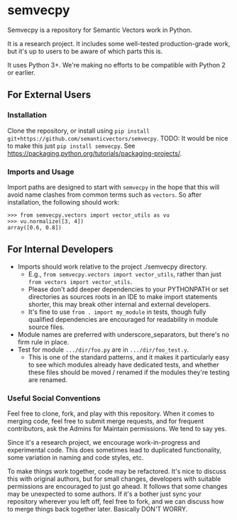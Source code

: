# semvecpy 

Semvecpy is a repository for Semantic Vectors work in Python.

It is a research project. It includes some well-tested production-grade work, but it's up to
users to be aware of which parts this is.

It uses Python 3+. We're making no efforts to be compatible with Python 2 or earlier.

## For External Users

### Installation

Clone the repository, or install using `pip install git+https://github.com/semanticvectors/semvecpy`.
TODO: It would be nice to make this just `pip install semvecpy`. See https://packaging.python.org/tutorials/packaging-projects/.

### Imports and Usage

Import paths are designed to start with `semvecpy` in the hope that this will avoid name clashes from common terms such
as `vectors`. So after installation, the following should work:

```
>>> from semvecpy.vectors import vector_utils as vu
>>> vu.normalize([3, 4])
array([0.6, 0.8])
```

## For Internal Developers

* Imports should work relative to the project ./semvecpy directory.
  * E.g., `from semvecpy.vectors import vector_utils`, rather than just `from vectors import vector_utils`.
  * Please don't add deeper dependencies to your PYTHONPATH or set directories as sources roots in an IDE to make import
  statements shorter, this may break other internal and external developers.
  * It's fine to use `from . import my_module` in tests, though fully qualified dependencies are encouraged for readability
  in module source files.
* Module names are preferred with underscore_separators, but there's no firm rule in place.
* Test for module `.../dir/foo.py` are in `.../dir/foo_test.y`.
  * This is one of the standard patterns, and it makes it particularly easy to see which modules
  already have dedicated tests, and whether these files should be moved / renamed if the modules
  they're testing are renamed.
 
### Useful Social Conventions

Feel free to clone, fork, and play with this repository. When it comes to merging code,
feel free to submit merge requests, and for frequent contributors, ask the Admins for
Maintain permissions. We tend to say yes.

Since it's a research project, we encourage work-in-progress and experimental code. 
This does sometimes lead to duplicated functionality, some variation in naming and code styles,
etc. 

To make things work together, code may be refactored. It's nice to discuss this with original 
authors, but for small changes, developers with suitable permissions are encouraged to just
go ahead. It follows that some changes may be unexpected to some authors. If 
it's a bother just sync your repository wherever you left off, feel free to fork, and we can 
discuss how to merge things back together later. Basically DON'T WORRY.

